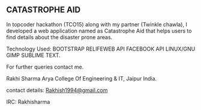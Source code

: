 
 CATASTROPHE AID
-----------------

In topcoder hackathon (TCO15) along with my partner (Twinkle chawla), I developed a web application named as Catastrophe Aid that helps users to find details about the disaster prone  areas.

Technology Used: BOOTSTRAP RELIFEWEB API FACEBOOK API LINUX/GNU GIMP SUBLIME TEXT.

For further queries contact me.

Rakhi Sharma Arya College Of Engineering & IT, Jaipur India.

contact details: Rakhish1994@gmail.com

IRC: Rakhisharma
